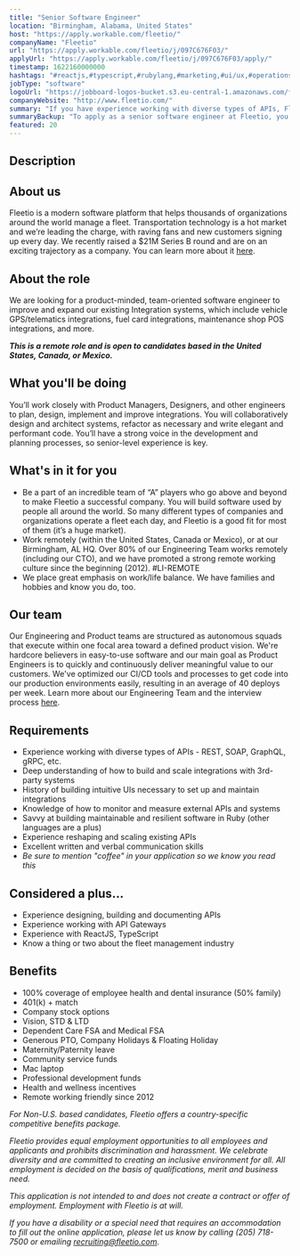 ```yaml
---
title: "Senior Software Engineer"
location: "Birmingham, Alabama, United States"
host: "https://apply.workable.com/fleetio/"
companyName: "Fleetio"
url: "https://apply.workable.com/fleetio/j/097C676F03/"
applyUrl: "https://apply.workable.com/fleetio/j/097C676F03/apply/"
timestamp: 1622160000000
hashtags: "#reactjs,#typescript,#rubylang,#marketing,#ui/ux,#operations,#office,#rest,#monitoring"
jobType: "software"
logoUrl: "https://jobboard-logos-bucket.s3.eu-central-1.amazonaws.com/fleetio"
companyWebsite: "http://www.fleetio.com/"
summary: "If you have experience working with diverse types of APIs, Fleetio has a job opening for a senior software engineer"
summaryBackup: "To apply as a senior software engineer at Fleetio, you preferably need to have some knowledge of: #management, #reactjs, #typescript."
featured: 20
---
```


## Description

## About us

Fleetio is a modern software platform that helps thousands of organizations around the world manage a fleet. Transportation technology is a hot market and we’re leading the charge, with raving fans and new customers signing up every day. We recently raised a $21M Series B round and are on an exciting trajectory as a company. You can learn more about it [here](https://bhamnow.com/2020/11/10/birmingham-based-company-fleetio-raises-21-million-in-funding/).

## About the role

We are looking for a product-minded, team-oriented software engineer to improve and expand our existing Integration systems, which include vehicle GPS/telematics integrations, fuel card integrations, maintenance shop POS integrations, and more.

**_This is a remote role and is open to candidates based in the United States, Canada, or Mexico._**

## What you'll be doing

You’ll work closely with Product Managers, Designers, and other engineers to plan, design, implement and improve integrations. You will collaboratively design and architect systems, refactor as necessary and write elegant and performant code. You’ll have a strong voice in the development and planning processes, so senior-level experience is key.

## What's in it for you

*   Be a part of an incredible team of “A” players who go above and beyond to make Fleetio a successful company. You will build software used by people all around the world. So many different types of companies and organizations operate a fleet each day, and Fleetio is a good fit for most of them (it’s a huge market).
*   Work remotely (within the United States, Canada or Mexico), or at our Birmingham, AL HQ. Over 80% of our Engineering Team works remotely (including our CTO), and we have promoted a strong remote working culture since the beginning (2012). #LI-REMOTE
*   We place great emphasis on work/life balance. We have families and hobbies and know you do, too.

## Our team

Our Engineering and Product teams are structured as autonomous squads that execute within one focal area toward a defined product vision. We're hardcore believers in easy-to-use software and our main goal as Product Engineers is to quickly and continuously deliver meaningful value to our customers. We've optimized our CI/CD tools and processes to get code into our production environments easily, resulting in an average of 40 deploys per week. Learn more about our Engineering Team and the interview process [here](http://www.fleetio.com/careers/engineering).

## Requirements

*   Experience working with diverse types of APIs - REST, SOAP, GraphQL, gRPC, etc.
*   Deep understanding of how to build and scale integrations with 3rd-party systems
*   History of building intuitive UIs necessary to set up and maintain integrations
*   Knowledge of how to monitor and measure external APIs and systems
*   Savvy at building maintainable and resilient software in Ruby (other languages are a plus)
*   Experience reshaping and scaling existing APIs
*   Excellent written and verbal communication skills
*   _Be sure to mention "coffee" in your application so we know you read this_

## Considered a plus...

*   Experience designing, building and documenting APIs
*   Experience working with API Gateways
*   Experience with ReactJS, TypeScript
*   Know a thing or two about the fleet management industry

## Benefits

*   100% coverage of employee health and dental insurance (50% family)
*   401(k) + match
*   Company stock options
*   Vision, STD & LTD
*   Dependent Care FSA and Medical FSA
*   Generous PTO, Company Holidays & Floating Holiday
*   Maternity/Paternity leave
*   Community service funds
*   Mac laptop
*   Professional development funds
*   Health and wellness incentives
*   Remote working friendly since 2012

_For Non-U.S. based candidates, Fleetio offers a country-specific competitive benefits package._

_Fleetio provides equal employment opportunities to all employees and applicants and prohibits discrimination and harassment. We celebrate diversity and are committed to creating an inclusive environment for all. All employment is decided on the basis of qualifications, merit and business need._

_This application is not intended to and does not create a contract or offer of employment. Employment with Fleetio is at will._

_If you have a disability or a special need that requires an accommodation to fill out the online application, please let us know by calling (205) 718-7500 or emailing [recruiting@fleetio.com](mailto:recruiting@fleetio.com)_.
